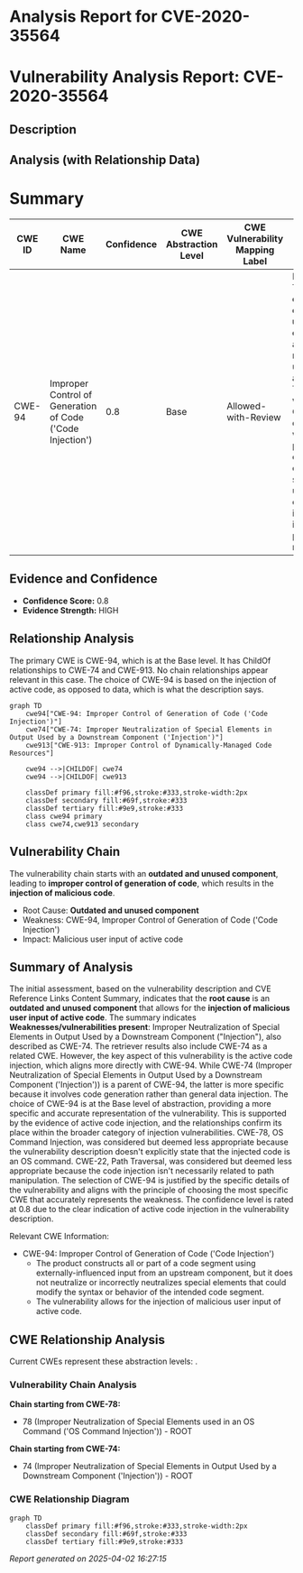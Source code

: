 # Analysis Report for CVE-2020-35564

# Vulnerability Analysis Report: CVE-2020-35564

## Description



## Analysis (with Relationship Data)

# Summary
| CWE ID | CWE Name | Confidence | CWE Abstraction Level | CWE Vulnerability Mapping Label | CWE-Vulnerability Mapping Notes |
|---|---|---|---|---|---|
| CWE-94 | Improper Control of Generation of Code ('Code Injection') | 0.8 | Base | Allowed-with-Review | Primary CWE: The **root cause** is an **outdated and unused component** allowing for malicious user input of active code. This aligns with the CWE-94 description where the product constructs a code segment using externally-influenced input without proper neutralization. |

## Evidence and Confidence

*   **Confidence Score:** 0.8
*   **Evidence Strength:** HIGH

## Relationship Analysis
The primary CWE is CWE-94, which is at the Base level. It has ChildOf relationships to CWE-74 and CWE-913. No chain relationships appear relevant in this case. The choice of CWE-94 is based on the injection of active code, as opposed to data, which is what the description says.

```mermaid
graph TD
    cwe94["CWE-94: Improper Control of Generation of Code ('Code Injection')"]
    cwe74["CWE-74: Improper Neutralization of Special Elements in Output Used by a Downstream Component ('Injection')"]
    cwe913["CWE-913: Improper Control of Dynamically-Managed Code Resources"]

    cwe94 -->|CHILDOF| cwe74
    cwe94 -->|CHILDOF| cwe913

    classDef primary fill:#f96,stroke:#333,stroke-width:2px
    classDef secondary fill:#69f,stroke:#333
    classDef tertiary fill:#9e9,stroke:#333
    class cwe94 primary
    class cwe74,cwe913 secondary
```

## Vulnerability Chain
The vulnerability chain starts with an **outdated and unused component**, leading to **improper control of generation of code**, which results in the **injection of malicious code**.
- Root Cause: **Outdated and unused component**
- Weakness: CWE-94, Improper Control of Generation of Code ('Code Injection')
- Impact: Malicious user input of active code

## Summary of Analysis
The initial assessment, based on the vulnerability description and CVE Reference Links Content Summary, indicates that the **root cause** is an **outdated and unused component** that allows for the **injection of malicious user input of active code**.
The summary indicates **Weaknesses/vulnerabilities present**: Improper Neutralization of Special Elements in Output Used by a Downstream Component ("Injection"), also described as CWE-74.
The retriever results also include CWE-74 as a related CWE. However, the key aspect of this vulnerability is the active code injection, which aligns more directly with CWE-94. While CWE-74 (Improper Neutralization of Special Elements in Output Used by a Downstream Component ('Injection')) is a parent of CWE-94, the latter is more specific because it involves code generation rather than general data injection.
The choice of CWE-94 is at the Base level of abstraction, providing a more specific and accurate representation of the vulnerability. This is supported by the evidence of active code injection, and the relationships confirm its place within the broader category of injection vulnerabilities.
CWE-78, OS Command Injection, was considered but deemed less appropriate because the vulnerability description doesn't explicitly state that the injected code is an OS command.
CWE-22, Path Traversal, was considered but deemed less appropriate because the code injection isn't necessarily related to path manipulation.
The selection of CWE-94 is justified by the specific details of the vulnerability and aligns with the principle of choosing the most specific CWE that accurately represents the weakness. The confidence level is rated at 0.8 due to the clear indication of active code injection in the vulnerability description.

Relevant CWE Information:
- CWE-94: Improper Control of Generation of Code ('Code Injection')
  - The product constructs all or part of a code segment using externally-influenced input from an upstream component, but it does not neutralize or incorrectly neutralizes special elements that could modify the syntax or behavior of the intended code segment.
  - The vulnerability allows for the injection of malicious user input of active code.


## CWE Relationship Analysis

Current CWEs represent these abstraction levels: .


### Vulnerability Chain Analysis

**Chain starting from CWE-78:**
- 78 (Improper Neutralization of Special Elements used in an OS Command ('OS Command Injection')) - ROOT


**Chain starting from CWE-74:**
- 74 (Improper Neutralization of Special Elements in Output Used by a Downstream Component ('Injection')) - ROOT



### CWE Relationship Diagram

```mermaid
graph TD
    classDef primary fill:#f96,stroke:#333,stroke-width:2px
    classDef secondary fill:#69f,stroke:#333
    classDef tertiary fill:#9e9,stroke:#333
```



*Report generated on 2025-04-02 16:27:15*
